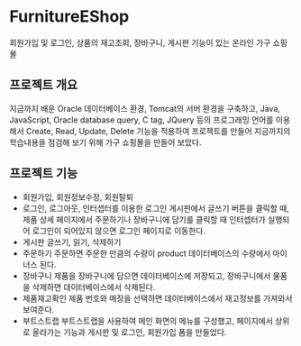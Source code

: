 # FurnitureEShop
회원가입 및 로그인, 상품의 재고조회, 장바구니, 게시판 기능이 있는 온라인 가구 쇼핑몰

## 프로젝트 개요
지금까지 배운 Oracle 데이터베이스 환경, Tomcat의 서버 환경을 구축하고, Java, JavaScript, Oracle database query, C tag, JQuery 등의 프로그래밍 언어를 이용해서 
Create, Read, Update, Delete 기능을 적용하여 프로젝트를 만들어 지금까지의 학습내용을 점검해 보기 위해 가구 쇼핑몰을 만들어 보았다.

## 프로젝트 기능
* 회원가입, 회원정보수정, 회원탈퇴
* 로그인, 로그아웃, 인터셉터를 이용한 로그인
게시판에서 글쓰기 버튼을 클릭할 때, 제품 상세 페이지에서 주문하기나 장바구니에 담기를 클릭할 때 인터셉터가 실행되어 로그인이 되어있지 않으면 로그인 페이지로 이동한다.
* 게시판 글쓰기, 읽기, 삭제하기
* 주문하기
주문하면 주문한 만큼의 수량이 product 데이터베이스의 수량에서 마이너스 된다.
* 장바구니 
제품을 장바구니에 담으면 데이터베이스에 저장되고, 장바구니에서 물품을 삭제하면 데이터베이스에서 삭제된다.
* 제품재고확인
제품 번호와 매장을 선택하면 데이터베이스에서 재고정보를 가져와서 보여준다.
* 부트스트랩
부트스트랩을 사용하여 메인 화면의 메뉴를 구성했고, 페이지에서 상위로 올라가는 기능과 게시판 및 로그인, 회원가입 폼을 만들었다.
